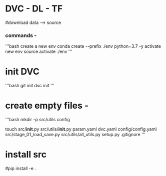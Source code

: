 # DVC - DL - TF
#download data --> source

### commands -
'''bash
create a new env
conda create --prefix ./env python=3.7 -y
activate new env
source activate ./env
'''

# init DVC
'''bash
git init
dvc init
'''

# create empty files -
'''bash
mkdir -p src/utils config

touch src/__init__.py src/utils/__init__.py param.yaml dvc.yaml config/config.yaml src/stage_01_load_save.py src/utils/all_utils.py setup.py .gitignore
''' 

# install src
#pip install -e .
